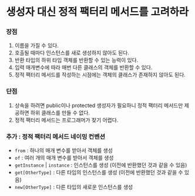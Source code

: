 # 생성자 대신 정적 팩터리 메서드를 고려하라
### 장점
1. 이름을 가질 수 있다.
2. 호출될 때마다 인스턴스를 새로 생성하지 않아도 된다.
3. 반환 타입의 하위 타입 객체를 반환할 수 있는 능력이 있다.
4. 입력 매개변수에 따라 매번 다른 클래스의 객체를 반환할 수 있다.
5. 정적 팩터리 메서드를 작성하는 시점에는 객체의 클래스가 존재하지 않아도 된다.
### 단점
1. 상속을 하려면 public이나 protected 생성자가 필요하니 정적 팩터리 메서드만 제공하면 하위 클래스를 만들 수 없다.
2. 정적 팩터리 메서드는 프로그래머가 찾기 어렵다.
### 추가 : 정적 팩터리 메서드 네이밍 컨벤션
* `from` : 하나의 매개 변수를 받아서 객체를 생성
* `of` : 여러 개의 매개 변수를 받아서 객체를 생성
* `getInstance` | `instance` : 인스턴스를 생성 (이전에 반환했던 것과 같을 수 있음)
* `get[OtherType]` : 다른 타입의 인스턴스를 생성 (이전에 반환했던 것과 같을 수 있음)
* `new[OtherType]` : 다른 타입의 새로운 인스턴스를 생성